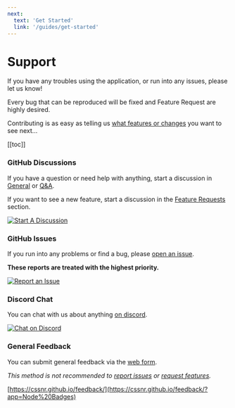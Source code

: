 ```yaml
---
next:
  text: 'Get Started'
  link: '/guides/get-started'
---
```


# Support

If you have any troubles using the application, or run into any issues, please let us know!

Every bug that can be reproduced will be fixed and Feature Request are highly desired.

Contributing is as easy as telling us [what features or changes](https://github.com/smashedr/node-badges/discussions/categories/feature-requests) you want to see next…

[[toc]]

### GitHub Discussions

If you have a question or need help with anything,
start a discussion in [General](https://github.com/smashedr/node-badges/discussions/categories/general)
or [Q&A](https://github.com/smashedr/node-badges/discussions/categories/q-a).

If you want to see a new feature, start a discussion in
the [Feature Requests](https://github.com/smashedr/node-badges/discussions/categories/feature-requests) section.

[![Start A Discussion](https://img.shields.io/badge/Start_A_Discussion-blue?style=for-the-badge&logo=github)](https://github.com/smashedr/node-badges/discussions)

### GitHub Issues

If you run into any problems or find a bug, please [open an issue](https://github.com/smashedr/node-badges/issues).

**These reports are treated with the highest priority.**

[![Report an Issue](https://img.shields.io/badge/Report_an_Issue-blue?style=for-the-badge&logo=github)](https://github.com/smashedr/node-badges/issues)

### Discord Chat

You can chat with us about anything [on discord](https://discord.gg/wXy6m2X8wY).

[![Chat on Discord](https://img.shields.io/badge/Chat_on_Discord-5865F2?style=for-the-badge&logo=discord&logoColor=white)](https://discord.gg/wXy6m2X8wY)

### General Feedback

You can submit general feedback via the [web form](https://cssnr.github.io/feedback/?app=Node%20Badges).

_This method is not recommended to [report issues](https://github.com/smashedr/node-badges/issues) or [request features](https://github.com/smashedr/node-badges/discussions/categories/feature-requests)._

[https://cssnr.github.io/feedback/](https://cssnr.github.io/feedback/?app=Node%20Badges)
